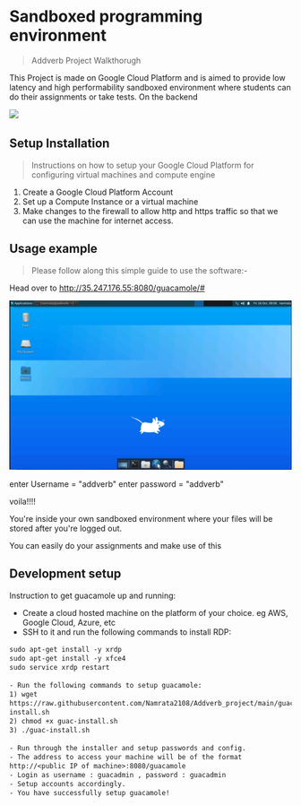 # Sandboxed programming environment
> Addverb Project Walkthorugh

This Project is made on Google Cloud Platform and is aimed to provide low latency and high performability sandboxed environment where students can do their assignments or take tests.
On the backend 

![](header.png)

## Setup Installation
>Instructions on how to setup your Google Cloud Platform for configuring virtual machines and compute engine

1) Create a Google Cloud Platform Account
2) Set up a Compute Instance or a virtual machine
3) Make changes to the firewall to allow http and https traffic so that we can use the machine for internet access.




## Usage example

>Please follow along this simple guide to use the software:-

Head over to http://35.247.176.55:8080/guacamole/#

![LOGIN PANEL](https://github.com/Namrata2108/Addverb_project/blob/main/Screenshot%202020-10-16%20152026.png)

enter Username = "addverb"
enter password = "addverb"

voila!!!!

You're inside your own sandboxed environment where your files will be stored after you're logged out.

You can easily do your assignments and make use of this 


## Development setup



Instruction to get guacamole up and running:
- Create a cloud hosted machine on the platform of your choice. eg AWS, Google Cloud, Azure, etc
- SSH to it and run the following commands to install RDP:

```sudo apt-get update
sudo apt-get install -y xrdp
sudo apt-get install -y xfce4
sudo service xrdp restart

- Run the following commands to setup guacamole:
1) wget https://raw.githubusercontent.com/Namrata2108/Addverb_project/main/guac-install.sh
2) chmod +x guac-install.sh
3) ./guac-install.sh

- Run through the installer and setup passwords and config.
- The address to access your machine will be of the format http://<public IP of machine>:8080/guacamole
- Login as username : guacadmin , password : guacadmin
- Setup accounts accordingly.
- You have successfully setup guacamole!
```
